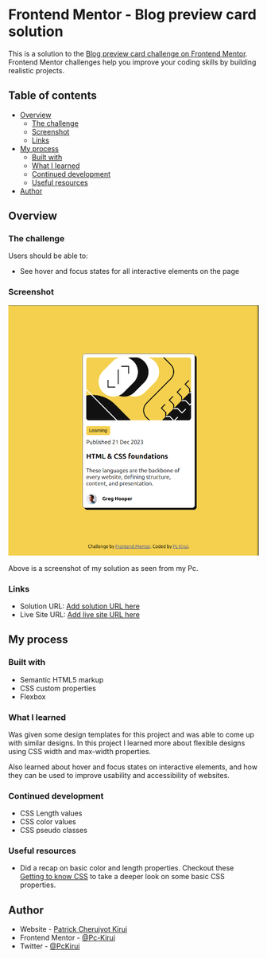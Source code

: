 # Frontend Mentor - Blog preview card solution

This is a solution to the [Blog preview card challenge on Frontend Mentor](https://www.frontendmentor.io/challenges/blog-preview-card-ckPaj01IcS). Frontend Mentor challenges help you improve your coding skills by building realistic projects.

## Table of contents

- [Overview](#overview)
  - [The challenge](#the-challenge)
  - [Screenshot](#screenshot)
  - [Links](#links)
- [My process](#my-process)
  - [Built with](#built-with)
  - [What I learned](#what-i-learned)
  - [Continued development](#continued-development)
  - [Useful resources](#useful-resources)
- [Author](#author)

## Overview

### The challenge

Users should be able to:

- See hover and focus states for all interactive elements on the page

### Screenshot

![](./assets/images/blog-preview-card.png)

Above is a screenshot of my solution as seen from my Pc.

### Links

- Solution URL: [Add solution URL here](https://your-solution-url.com)
- Live Site URL: [Add live site URL here](https://your-live-site-url.com)

## My process

### Built with

- Semantic HTML5 markup
- CSS custom properties
- Flexbox

### What I learned

Was given some design templates for this project and was able to come up with similar designs. In this project I learned more about flexible designs using CSS width and max-width properties.

Also learned about hover and focus states on interactive elements, and how they can be used to improve usability and accessibility of websites.

### Continued development

- CSS Length values
- CSS color values
- CSS pseudo classes

### Useful resources

- Did a recap on basic color and length properties. Checkout these [Getting to know CSS](https://learn.shayhowe.com/html-css/getting-to-know-css/) to take a deeper look on some basic CSS properties.

## Author

- Website - [Patrick Cheruiyot Kirui](https://pc-kirui.github.io/)
- Frontend Mentor - [@Pc-Kirui](https://www.frontendmentor.io/profile/Pc-Kirui)
- Twitter - [@PcKirui](https://x.com/PcKirui)
